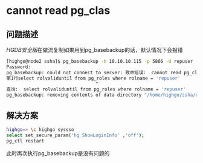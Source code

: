 # cannot read pg_clas

## 问题描述

*HGDB安全版*在做流复制如果用到pg_basebackup的话，默认情况下会报错

```bash
[highgo@node2 ssha]$ pg_basebackup -h 10.10.10.115 -p 5866 -U repuser -D /home/highgo/ssha/data/ -Fp -P -R -v -l highgobak -W
Password:
pg_basebackup: could not connect to server: 致命错误:  cannot read pg_class without having selected a database
第1行select rolvaliduntil from pg_roles where rolname = 'repuser'
                                 ^
查询:  select rolvaliduntil from pg_roles where rolname = 'repuser'
pg_basebackup: removing contents of data directory "/home/highgo/ssha/data/"
```

## 解决方案

```bash
highgo=> \c highgo syssso
select set_secure_param('hg_ShowLoginInfo' ,'off');
pg_ctl restart
```

此时再次执行pg_basebackup是没有问题的